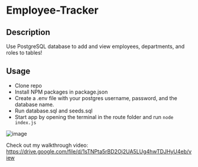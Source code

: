 # Employee-Tracker

## Description
Use PostgreSQL database to add and view employees, departments, and roles to tables!

## Usage
- Clone repo
- Install NPM packages in package.json
- Create a .env file with your postgres username, password, and the database name.
- Run database.sql and seeds.sql
- Start app by opening the terminal in the route folder and run `node index.js`

  
![image](https://github.com/Cadhig/Employee-Tracker/assets/160413853/62630763-0b4b-4b34-ac1a-ab1564e4767b)

Check out my walkthrough video:
https://drive.google.com/file/d/1sTNPta5rBD2Oj2UA5LUg4hwTDJHyU4eb/view
